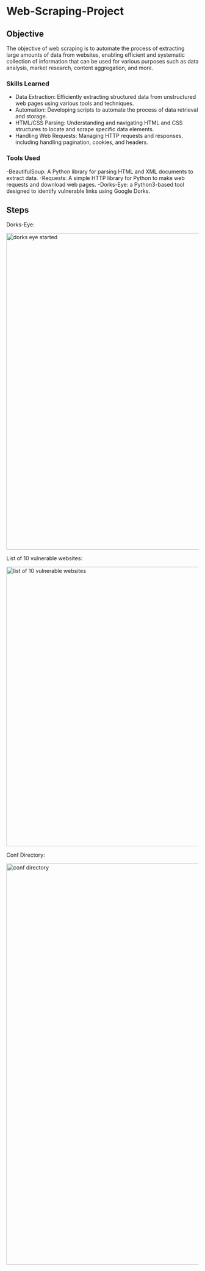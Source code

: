# Web-Scraping-Project


## Objective

The objective of web scraping is to automate the process of extracting large amounts of data from websites, enabling efficient and systematic collection of information that can be used for various purposes such as data analysis, market research, content aggregation, and more.


### Skills Learned

- Data Extraction: Efficiently extracting structured data from unstructured web pages using various tools and techniques.
- Automation: Developing scripts to automate the process of data retrieval and storage.
- HTML/CSS Parsing: Understanding and navigating HTML and CSS structures to locate and scrape specific data elements.
- Handling Web Requests: Managing HTTP requests and responses, including handling pagination, cookies, and headers.

### Tools Used

-BeautifulSoup: A Python library for parsing HTML and XML documents to extract data.
-Requests: A simple HTTP library for Python to make web requests and download web pages.
-Dorks-Eye: a Python3-based tool designed to identify vulnerable links using Google Dorks.


## Steps

Dorks-Eye:

<img width="830" alt="dorks eye started" src="https://github.com/shikha1149myprojects/Web-Scraping-Project/assets/173707209/323d75de-baa2-457c-a98f-d6e437d0e41d">

List of 10 vulnerable websites:

<img width="733" alt="list of 10 vulnerable websites" src="https://github.com/shikha1149myprojects/Web-Scraping-Project/assets/173707209/1569fe3b-37f1-4c05-b2a5-f8c9ef925c73">

Conf Directory:

<img width="1052" alt="conf directory" src="https://github.com/shikha1149myprojects/Web-Scraping-Project/assets/173707209/a0a57282-428d-437d-86f7-8d3eec62bd26">







